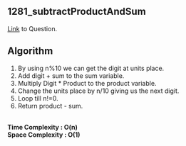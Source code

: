 ## 1281_subtractProductAndSum
[Link](https://leetcode.com/problems/subtract-the-product-and-sum-of-digits-of-an-integer/) to Question.

## Algorithm
1. By using n%10 we can get the digit at units place.
2. Add digit + sum to the sum variable.
3. Multiply Digit * Product to the product variable.
4. Change the units place by n/10 giving us the next digit.
5. Loop till n!=0.
6. Return product - sum.

<br>
<b>Time Complexity : O(n) </b>
<br>
<b>Space Complexity : O(1) </b>